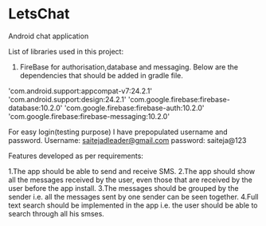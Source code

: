 # LetsChat
Android chat application

List of libraries used in this project:

1. FireBase for authorisation,database and messaging. Below are the dependencies that should be added in gradle file.

'com.android.support:appcompat-v7:24.2.1'
'com.android.support:design:24.2.1'
'com.google.firebase:firebase-database:10.2.0'
'com.google.firebase:firebase-auth:10.2.0'
'com.google.firebase:firebase-messaging:10.2.0'

For easy login(testing purpose) I have prepopulated username and password.
Username: saitejadleader@gmail.com
password: saiteja@123

Features developed as per requirements:

1.The app should be able to send and receive SMS. 
2.The app should show all the messages received by the user, even those that are received by the user before the app install.
3.The messages should be grouped by the sender i.e. all the messages sent by one sender can be seen together.
4.Full text search should be implemented in the app i.e. the user should be able to search through all his smses.





